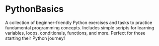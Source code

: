 # PythonBasics
A collection of beginner-friendly Python exercises and tasks to practice fundamental programming concepts. Includes simple scripts for learning variables, loops, conditionals, functions, and more. Perfect for those starting their Python journey!
